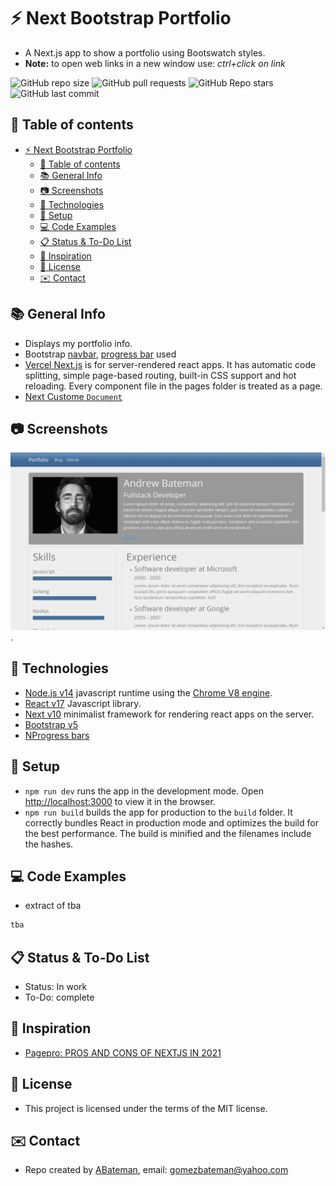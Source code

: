# :zap: Next Bootstrap Portfolio

* A Next.js app to show a portfolio using Bootswatch styles.
* **Note:** to open web links in a new window use: _ctrl+click on link_

![GitHub repo size](https://img.shields.io/github/repo-size/AndrewJBateman/next-apollo-crypto?style=plastic)
![GitHub pull requests](https://img.shields.io/github/issues-pr/AndrewJBateman/next-apollo-crypto?style=plastic)
![GitHub Repo stars](https://img.shields.io/github/stars/AndrewJBateman/next-apollo-crypto?style=plastic)
![GitHub last commit](https://img.shields.io/github/last-commit/AndrewJBateman/next-apollo-crypto?style=plastic)

## :page_facing_up: Table of contents

* [:zap: Next Bootstrap Portfolio](#zap-next-bootstrap-portfolio)
  * [:page_facing_up: Table of contents](#page_facing_up-table-of-contents)
  * [:books: General Info](#books-general-info)
  * [:camera: Screenshots](#camera-screenshots)
  * [:signal_strength: Technologies](#signal_strength-technologies)
  * [:floppy_disk: Setup](#floppy_disk-setup)
  * [:computer: Code Examples](#computer-code-examples)
  * [:clipboard: Status & To-Do List](#clipboard-status--to-do-list)
  * [:clap: Inspiration](#clap-inspiration)
  * [:file_folder: License](#file_folder-license)
  * [:envelope: Contact](#envelope-contact)

## :books: General Info

* Displays my portfolio info.
* Bootstrap [navbar](https://getbootstrap.com/docs/4.0/components/navbar/), [progress bar](https://getbootstrap.com/docs/4.0/components/progress/) used
* [Vercel Next.js](https://nextjs.org/) is for server-rendered react apps. It has automatic code splitting, simple page-based routing, built-in CSS support and hot reloading. Every component file in the pages folder is treated as a page.
* [Next Custome `Document`](https://nextjs.org/docs/advanced-features/custom-document)

## :camera: Screenshots

![Example screenshot](./img/home.png).

## :signal_strength: Technologies

* [Node.js v14](https://nodejs.org/) javascript runtime using the [Chrome V8 engine](https://v8.dev/).
* [React v17](https://reactjs.org/) Javascript library.
* [Next v10](https://nextjs.org/) minimalist framework for rendering react apps on the server.
* [Bootstrap v5](https://getbootstrap.com/)
* [NProgress bars](https://www.npmjs.com/package/nprogress)

## :floppy_disk: Setup

* `npm run dev` runs the app in the development mode. Open [http://localhost:3000](http://localhost:3000) to view it in the browser.
* `npm run build` builds the app for production to the `build` folder. It correctly bundles React in production mode and optimizes the build for the best performance. The build is minified and the filenames include the hashes.

## :computer: Code Examples

* extract of tba

```javascript
tba
```

## :clipboard: Status & To-Do List

* Status: In work
* To-Do: complete

## :clap: Inspiration

* [Pagepro: PROS AND CONS OF NEXTJS IN 2021](https://pagepro.co/blog/pros-and-cons-of-nextjs/)

## :file_folder: License

* This project is licensed under the terms of the MIT license.

## :envelope: Contact

* Repo created by [ABateman](https://github.com/AndrewJBateman), email: gomezbateman@yahoo.com
